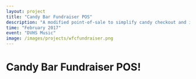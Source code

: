 ```yaml
---
layout: project
title: "Candy Bar Fundraiser POS"
description: "A modified point-of-sale to simplify candy checkout and inventory!"
time: "February 2017"
event: "DVHS Music"
image: /images/projects/wfcfundraiser.png
---
```


# Candy Bar Fundraiser POS!